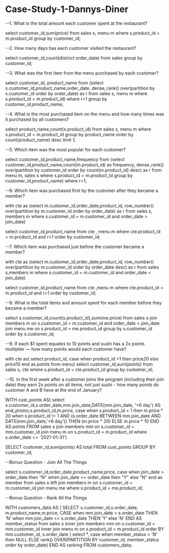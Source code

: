 # Case-Study-1-Dannys-Diner
--1. What is the total amount each customer spent at the restaurant?

select customer_id,sum(price)
from sales s, menu m
where s.product_id = m.product_id
group by customer_id;

--2. How many days has each customer visited the restaurant?

select customer_id,count(distinct order_date)
from sales
group by customer_id;

--3. What was the first item from the menu purchased by each customer?

select customer_id, product_name
from
(select s.customer_id,product_name,order_date,
dense_rank() over(partition by s.customer_id order by order_date) as r
from sales s, menu m
where s.product_id = m.product_id)
where r=1
group by customer_id,product_name;

--4. What is the most purchased item on the menu and how many times was it purchased by all customers?

select product_name,count(s.product_id)
from sales s, menu m
where s.product_id = m.product_id
group by product_name
order by count(product_name) desc
limit 1;

--5. Which item was the most popular for each customer?

select customer_id,product_name,frequency
from
(select customer_id,product_name,count(m.product_id) as frequency,
dense_rank() over(partition by customer_id order by count(m.product_id) desc) as r
from menu m, sales s
where s.product_id = m.product_id
group by customer_id,product_name)
where r=1;

--6. Which item was purchased first by the customer after they became a member?

with cte as
(select m.customer_id,order_date,product_id,
row_number() over(partition by m.customer_id order by order_date) as r
from sales s, members m
where s.customer_id = m.customer_id
and order_date > join_date)

select customer_id,product_name
from cte , menu m
where cte.product_id = m.product_id
and r=1
order by customer_id;

--7. Which item was purchased just before the customer became a member?

with cte as
(select m.customer_id,order_date,product_id,
row_number() over(partition by m.customer_id order by order_date desc) as r
from sales s,members m
where s.customer_id = m.customer_id
and order_date < join_date)

select customer_id,product_name
from cte ,menu m
where cte.product_id = m.product_id
and r=1
order by customer_id;

--8. What is the total items and amount spent for each member before they became a member?

select s.customer_id,count(s.product_id),sum(me.price)
from sales s join members m
on s.customer_id = m.customer_id
and order_date < join_date
join menu me
on s.product_id = me.product_id
group by s.customer_id
order by s.customer_id;

--9. If each $1 spent equates to 10 points and sushi has a 2x points multiplier — how many points would each customer have?

with cte as(
select product_id,
case
when product_id =1 then price*20
else price*10
end as points
from menu)
select customer_id,sum(points)
from sales s, cte
where s.product_id = cte.product_id
group by customer_id;

--10. In the first week after a customer joins the program (including their join date) they earn 2x points on all items, not just sushi - how many points do customer A and B have at the end of January?

WITH cust_points 
AS(
select s.customer_id,s.order_date,mm.join_date,DATE(mm.join_date, '+6 day') AS end_promo,s.product_id,m.price,
case 
when s.product_id = 1
then m.price * 20 
when s.product_id != 1 AND 
(s.order_date BETWEEN mm.join_date AND DATE(mm.join_date,'+6 day'))
THEN (m.price * 20)
ELSE m.price * 10
END AS points
FROM sales s
join members mm
on s.customer_id = mm.customer_id
join menu m 
on s.product_id = m.product_id
where s.order_date <= '2021-01-31')

SELECT customer_id,sum(points) AS total
FROM cust_points
GROUP BY customer_id;

--Bonus Question - Join All The Things

select s.customer_id,order_date,product_name,price,
case
when join_date > order_date then "N"
when join_date <= order_date then "Y"
else "N" end as member
from sales s left join members m
on s.customer_id = m.customer_id
join menu me
where s.product_id = me.product_id;

--Bonus Question - Rank All the Things

WITH customers_data AS (
SELECT s.customer_id,s.order_date, m.product_name,m.price,
CASE
when mm.join_date > s.order_date THEN 'N'
when mm.join_date <= s.order_date THEN 'Y'
else 'N' END AS member_status
from sales s inner join members mm
on s.customer_id = mm.customer_id inner join menu m
on s.product_id = m.product_id
order BY mm.customer_id, s.order_date
)
select *, 
case
when member_status = 'N' then NULL
ELSE rank() OVER(PARTITION BY customer_id, member_status order by order_date) END AS ranking
FROM customers_data;
